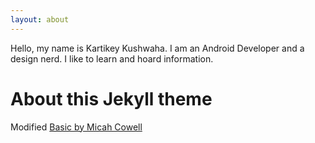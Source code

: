 ```yaml
---
layout: about
---
```


Hello, my name is Kartikey Kushwaha. I am an Android Developer and a design nerd.
I like to learn and hoard information.

# About this Jekyll theme
Modified [Basic by Micah Cowell](http://jekyllthemes.org/themes/basic/)
